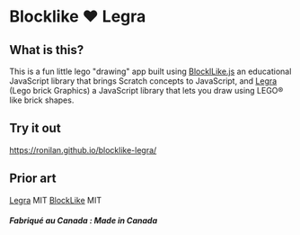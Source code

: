 # Blocklike ❤️ Legra

## What is this?

This is a fun little lego "drawing" app built using [BlocklLike.js](https://www.blocklike.org) an educational JavaScript library that brings Scratch concepts to JavaScript, and [Legra](https://legrajs.com/) (Lego brick Graphics) a JavaScript library that lets you draw using LEGO® like brick shapes. 

## Try it out

https://ronilan.github.io/blocklike-legra/


## Prior art
[Legra](https://github.com/pshihn/legra) MIT
[BlockLike](https://github.com/ronilan/BlockLike) MIT

##### Fabriqué au Canada : Made in Canada